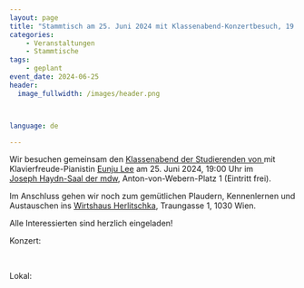 ```yaml
---
layout: page
title: "Stammtisch am 25. Juni 2024 mit Klassenabend-Konzertbesuch, 19:00 Uhr"
categories:
    - Veranstaltungen
    - Stammtische
tags:
    - geplant
event_date: 2024-06-25
header:
  image_fullwidth: /images/header.png



language: de

---
```


Wir besuchen gemeinsam den 
<a href="/ext-eunju-lee-2024-06-25">Klassenabend der Studierenden von </a> mit Klavierfreude-Pianistin <a href="/members/eunju_lee/">Eunju Lee</a>
am 25. Juni 2024, 19:00 Uhr im  
<a href="https://www.mdw.ac.at/joseph-haydn-saal/">Joseph Haydn-Saal der mdw</a>, Anton-von-Webern-Platz 1 (Eintritt frei).

Im Anschluss gehen wir noch zum gemütlichen Plaudern, Kennenlernen und Austauschen ins 
<a href="https://www.herlitschka.wien/">Wirtshaus Herlitschka</a>, Traungasse 1, 1030 Wien.

Alle Interessierten sind herzlich eingeladen!

Konzert:
<div
    data-service="googlemaps"
    data-id="!1m18!1m12!1m3!1d2659.278106369424!2d16.38357201052975!3d48.201258946607716!2m3!1f0!2f0!3f0!3m2!1i1024!2i768!4f13.1!3m3!1m2!1s0x476d0771babb964b%3A0x69d43ac1342255ff!2sAnton-von-Webern-Platz%201%2C%201030%20Wien!5e0!3m2!1sen!2sat!4v1717349108746!5m2!1sen!2sat"
    data-autoscale
></div>

<p>&nbsp;<p>
Lokal:
<div
    data-service="googlemaps"
    data-id="!1m18!1m12!1m3!1d5318.712114787668!2d16.377607810529607!3d48.199757346712296!2m3!1f0!2f0!3f0!3m2!1i1024!2i768!4f13.1!3m3!1m2!1s0x476d07774e982049%3A0x93ef575774cf0571!2sTraungasse%201%2C%201030%20Wien!5e0!3m2!1sen!2sat!4v1717349977814!5m2!1sen!2sat"
    data-autoscale
></div>

